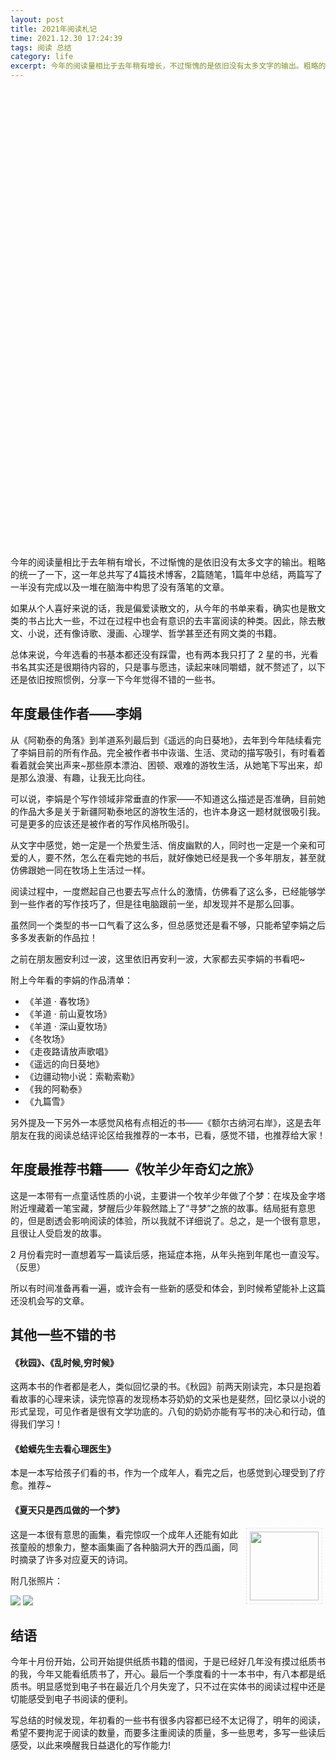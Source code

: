 ```yaml
---
layout: post
title: 2021年阅读札记
time: 2021.12.30 17:24:39
tags: 阅读 总结
category: life
excerpt: 今年的阅读量相比于去年稍有增长，不过惭愧的是依旧没有太多文字的输出。粗略的统一了一下，这一年总共写了4篇技术博客，2篇随笔，1篇年中总结，两篇写了一半没有完成以及一堆在脑海中构思了没有落笔的文章。
---
```


<style>
.chartbox{
    width: 100%;
    height:720px;
    margin:20px 0;
}
.chartbox img{
    width:100%;
    height:auto;
}
.txtAroundImg{
    display: inline-block !important;
    margin: 0 5px !important;
    padding: 5px;
    border: 1px dashed #e5e5e5;
}
</style>
<div id="book-chart" class="chartbox"></div>
今年的阅读量相比于去年稍有增长，不过惭愧的是依旧没有太多文字的输出。粗略的统一了一下，这一年总共写了4篇技术博客，2篇随笔，1篇年中总结，两篇写了一半没有完成以及一堆在脑海中构思了没有落笔的文章。

如果从个人喜好来说的话，我是偏爱读散文的，从今年的书单来看，确实也是散文类的书占比大一些，不过在过程中也会有意识的去丰富阅读的种类。因此，除去散文、小说，还有像诗歌、漫画、心理学、哲学甚至还有网文类的书籍。

总体来说，今年选看的书基本都还没有踩雷，也有两本我只打了 2 星的书，光看书名其实还是很期待内容的，只是事与愿违，读起来味同嚼蜡，就不赘述了，以下还是依旧按照惯例，分享一下今年觉得不错的一些书。

## 年度最佳作者——李娟

从《阿勒泰的角落》到羊道系列最后到《遥远的向日葵地》，去年到今年陆续看完了李娟目前的所有作品。完全被作者书中诙谐、生活、灵动的描写吸引，有时看着看着就会笑出声来~那些原本漂泊、困顿、艰难的游牧生活，从她笔下写出来，却是那么浪漫、有趣，让我无比向往。

可以说，李娟是个写作领域非常垂直的作家——不知道这么描述是否准确，目前她的作品大多是关于新疆阿勒泰地区的游牧生活的，也许本身这一题材就很吸引我。可是更多的应该还是被作者的写作风格所吸引。

从文字中感觉，她一定是一个热爱生活、俏皮幽默的人，同时也一定是一个亲和可爱的人，要不然，怎么在看完她的书后，就好像她已经是我一个多年朋友，甚至就仿佛跟她一同在牧场上生活过一样。

阅读过程中，一度燃起自己也要去写点什么的激情，仿佛看了这么多，已经能够学到一些作者的写作技巧了，但是往电脑跟前一坐，却发现并不是那么回事。

虽然同一个类型的书一口气看了这么多，但总感觉还是看不够，只能希望李娟之后多多发表新的作品拉！

之前在朋友圈安利过一波，这里依旧再安利一波，大家都去买李娟的书看吧~

附上今年看的李娟的作品清单：

-   《羊道 · 春牧场》
-   《羊道 · 前山夏牧场》
-   《羊道 · 深山夏牧场》
-   《冬牧场》
-   《走夜路请放声歌唱》
-   《遥远的向日葵地》
-   《边疆动物小说：索勒索勒》
-   《我的阿勒泰》
-   《九篇雪》

另外提及一下另外一本感觉风格有点相近的书——《额尔古纳河右岸》，这是去年朋友在我的阅读总结评论区给我推荐的一本书，已看，感觉不错，也推荐给大家！

## 年度最推荐书籍——《牧羊少年奇幻之旅》

这是一本带有一点童话性质的小说，主要讲一个牧羊少年做了个梦：在埃及金字塔附近埋藏着一笔宝藏，梦醒后少年毅然踏上了“寻梦”之旅的故事。结局挺有意思的，但是剧透会影响阅读的体验，所以我就不详细说了。总之，是一个很有意思，且很让人受启发的故事。

2 月份看完时一直想着写一篇读后感，拖延症本拖，从年头拖到年尾也一直没写。（反思）

所以有时间准备再看一遍，或许会有一些新的感受和体会，到时候希望能补上这篇还没机会写的文章。

## 其他一些不错的书

#### 《秋园》、《乱时候,穷时候》

这两本书的作者都是老人，类似回忆录的书。《秋园》前两天刚读完，本只是抱着看故事的心理来读，读完惊喜的发现杨本芬奶奶的文采也是斐然，回忆录以小说的形式呈现，可见作者是很有文学功底的。八旬的奶奶亦能有写书的决心和行动，值得我们学习！

#### 《蛤蟆先生去看心理医生》

本是一本写给孩子们看的书，作为一个成年人，看完之后，也感觉到心理受到了疗愈。推荐~

#### 《夏天只是西瓜做的一个梦》

<img align="right" width="110" hspace="5" vspace="5" src="{{ site.baseurl}}/images/post/2021-12-30-read-summary-2021/pic01.jpeg" class="txtAroundImg" />
这是一本很有意思的画集，看完惊叹一个成年人还能有如此孩童般的想象力，整本画集画了各种脑洞大开的西瓜画，同时摘录了许多对应夏天的诗词。

附几张照片：

<img src="{{site.imgPath}}/post/2021-12-30-read-summary-2021/pic02.jpg" />
<img src="{{site.imgPath}}/post/2021-12-30-read-summary-2021/pic03.jpg" />

## 结语

今年十月份开始，公司开始提供纸质书籍的借阅，于是已经好几年没有摸过纸质书的我，今年又能看纸质书了，开心。最后一个季度看的十一本书中，有八本都是纸质书。明显感觉到电子书在最近几个月失宠了，只不过在实体书的阅读过程中还是切能感受到电子书阅读的便利。

写总结的时候发现，年初看的一些书有很多内容都已经不太记得了，明年的阅读，希望不要拘泥于阅读的数量，而要多注重阅读的质量，多一些思考，多写一些读后感受，以此来唤醒我日益退化的写作能力!

<script type="text/javascript" src="{{ site.url }}{{site.baseurl}}/js/echarts.min-4.8.0.js"></script>
<script type="text/javascript" src="{{ site.url }}{{site.baseurl}}/js/bookList.js"></script>
<script type="text/javascript" src="{{ site.url }}{{site.baseurl}}/js/chartsCommon.js"></script>

<script type="text/javascript">

if (window.innerWidth < 600) {
    var img2020 = '{{ site.url }}{{site.baseurl}}/images/post/2021-12-30-read-summary-2021/pic-chart.png';

    setChartImg('book-chart',img2020)
}
else {
    var charts = [];
    
    var myChart = echarts.init(document.getElementById('book-chart'));
    var baseData = bookData['2021']
    let opt = getReadSummaryChartOpt(baseData,{
        title: '2021年度读书统计',
        colors: ['#cf7500','#a4b787','#f8e4b7','#797a7e','#79a3b1'],
        bgColor: '#231903',
        txtColor: '#bbbbbb'
    })
    myChart.setOption(opt);
    charts.push(myChart)
    setResize(charts)
}

</script>
